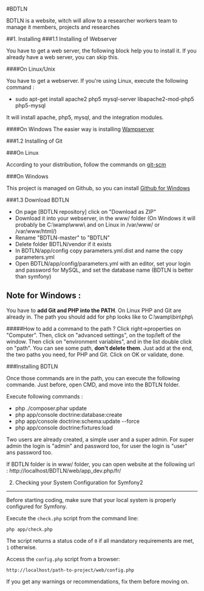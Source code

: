 #BDTLN

BDTLN is a website, witch will allow to a researcher workers team to manage it members, projects and researches

##1. Installing
###1.1 Installing of Webserver

You have to get a web server, the following block help you to install it. If you already have a web server, you can skip this.

####On Linux/Unix

You have to get a webserver. If you're using Linux, execute the following command :
 * sudo apt-get install apache2 php5 mysql-server libapache2-mod-php5 php5-mysql

It will install apache, php5, mysql, and the integration modules.

####On Windows
The easier way is installing [Wampserver](http://wampserver.com)


###1.2 Installing of Git

###On Linux

According to your distribution, follow the commands on [git-scm](https://git-scm.herokuapp.com/download/linux)

###On Windows

This project is managed on Github, so you can install [Github for Windows](https://windows.github.com/)

###1.3 Download BDTLN

 * On page [BDTLN repository] click on "Download as ZIP"
 * Download it into your webserver, in the www/ folder
   (On Windows it will probably be C:\wamp\www\ and on Linux in /var/www/ or /var/www/html/)
 * Rename "BDTLN-master" to "BDTLN"
 * Delete folder BDTLN/vendor if it exists
 * In BDTLN/app/config copy parameters.yml.dist and name the copy parameters.yml
 * Open BDTLN/app/config/parameters.yml with an editor, set your login and password for MySQL, and set the database name (BDTLN is better than symfony)

Note for Windows :
-----------------
You have to **add Git and PHP into the PATH**. On Linux PHP and Git are already in.
The path you should add for php looks like to C:\wamp\bin\php<version>\

#####How to add a command to the path ?
Click right->properties on "Computer". Then, click on "advanced settings", on the top/left of the window. Then click on "environment variables", and in the list double click on "path". You can see some path, **don't delete them**. Just add at the end, the two paths you need, for PHP and Git.
Click on OK or validate, done.

###Installing BDTLN

Once those commands are in the path, you can execute the following commande.
Just before, open CMD, and move into the BDTLN folder.

Execute following commands :
+ php ./composer.phar update
+ php app/console doctrine:database:create
+ php app/console doctrine:schema:update --force
+ php app/console doctrine:fixtures:load


Two users are already created, a simple user and a super admin.
For super admin the login is "admin" and password too, for user the login is "user" ans password too.

If BDTLN folder is in www/ folder, you can open website at the following url :
http://localhost/BDTLN/web/app_dev.php/fr/


2) Checking your System Configuration for Symfony2
---------------------------------------------------

Before starting coding, make sure that your local system is properly
configured for Symfony.

Execute the `check.php` script from the command line:

    php app/check.php

The script returns a status code of `0` if all mandatory requirements are met,
`1` otherwise.

Access the `config.php` script from a browser:

    http://localhost/path-to-project/web/config.php

If you get any warnings or recommendations, fix them before moving on.
